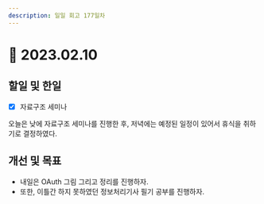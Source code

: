 ```yaml
---
description: 일일 회고 177일차
---
```


# 🥺 2023.02.10

## 할일 및 한일&#x20;

* [x] 자료구조 세미나&#x20;

오늘은 낮에 자료구조 세미나를 진행한 후, 저녁에는 예정된 일정이 있어서 휴식을 취하기로 결정하였다.

## 개선 및 목표

* 내일은 OAuth 그림 그리고 정리를 진행하자.&#x20;
* 또한, 이틀간 하지 못하였던 정보처리기사 필기 공부를 진행하자.&#x20;
